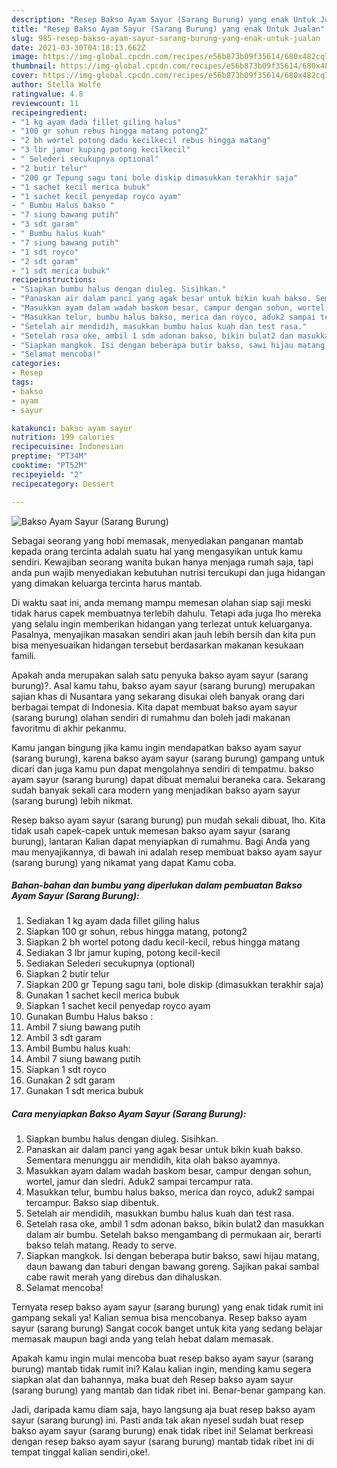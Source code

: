 ```yaml
---
description: "Resep Bakso Ayam Sayur (Sarang Burung) yang enak Untuk Jualan"
title: "Resep Bakso Ayam Sayur (Sarang Burung) yang enak Untuk Jualan"
slug: 985-resep-bakso-ayam-sayur-sarang-burung-yang-enak-untuk-jualan
date: 2021-03-30T04:18:13.662Z
image: https://img-global.cpcdn.com/recipes/e56b873b09f35614/680x482cq70/bakso-ayam-sayur-sarang-burung-foto-resep-utama.jpg
thumbnail: https://img-global.cpcdn.com/recipes/e56b873b09f35614/680x482cq70/bakso-ayam-sayur-sarang-burung-foto-resep-utama.jpg
cover: https://img-global.cpcdn.com/recipes/e56b873b09f35614/680x482cq70/bakso-ayam-sayur-sarang-burung-foto-resep-utama.jpg
author: Stella Wolfe
ratingvalue: 4.8
reviewcount: 11
recipeingredient:
- "1 kg ayam dada fillet giling halus"
- "100 gr sohun rebus hingga matang potong2"
- "2 bh wortel potong dadu kecilkecil rebus hingga matang"
- "3 lbr jamur kuping potong kecilkecil"
- " Selederi secukupnya optional"
- "2 butir telur"
- "200 gr Tepung sagu tani bole diskip dimasukkan terakhir saja"
- "1 sachet kecil merica bubuk"
- "1 sachet kecil penyedap royco ayam"
- " Bumbu Halus bakso "
- "7 siung bawang putih"
- "3 sdt garam"
- " Bumbu halus kuah"
- "7 siung bawang putih"
- "1 sdt royco"
- "2 sdt garam"
- "1 sdt merica bubuk"
recipeinstructions:
- "Siapkan bumbu halus dengan diuleg. Sisihkan."
- "Panaskan air dalam panci yang agak besar untuk bikin kuah bakso. Sementara menunggu air mendidih, kita olah bakso ayamnya."
- "Masukkan ayam dalam wadah baskom besar, campur dengan sohun, wortel, jamur dan sledri. Aduk2 sampai tercampur rata."
- "Masukkan telur, bumbu halus bakso, merica dan royco, aduk2 sampai tercampur. Bakso siap dibentuk."
- "Setelah air mendidih, masukkan bumbu halus kuah dan test rasa."
- "Setelah rasa oke, ambil 1 sdm adonan bakso, bikin bulat2 dan masukkan dalam air bumbu. Setelah bakso mengambang di permukaan air, berarti bakso telah matang. Ready to serve."
- "Siapkan mangkok. Isi dengan beberapa butir bakso, sawi hijau matang, daun bawang dan taburi dengan bawang goreng. Sajikan pakai sambal cabe rawit merah yang direbus dan dihaluskan."
- "Selamat mencoba!"
categories:
- Resep
tags:
- bakso
- ayam
- sayur

katakunci: bakso ayam sayur 
nutrition: 199 calories
recipecuisine: Indonesian
preptime: "PT34M"
cooktime: "PT52M"
recipeyield: "2"
recipecategory: Dessert

---
```



![Bakso Ayam Sayur (Sarang Burung)](https://img-global.cpcdn.com/recipes/e56b873b09f35614/680x482cq70/bakso-ayam-sayur-sarang-burung-foto-resep-utama.jpg)

Sebagai seorang yang hobi memasak, menyediakan panganan mantab kepada orang tercinta adalah suatu hal yang mengasyikan untuk kamu sendiri. Kewajiban seorang  wanita bukan hanya menjaga rumah saja, tapi anda pun wajib menyediakan kebutuhan nutrisi tercukupi dan juga hidangan yang dimakan keluarga tercinta harus mantab.

Di waktu  saat ini, anda memang mampu memesan olahan siap saji meski tidak harus capek membuatnya terlebih dahulu. Tetapi ada juga lho mereka yang selalu ingin memberikan hidangan yang terlezat untuk keluarganya. Pasalnya, menyajikan masakan sendiri akan jauh lebih bersih dan kita pun bisa menyesuaikan hidangan tersebut berdasarkan makanan kesukaan famili. 



Apakah anda merupakan salah satu penyuka bakso ayam sayur (sarang burung)?. Asal kamu tahu, bakso ayam sayur (sarang burung) merupakan sajian khas di Nusantara yang sekarang disukai oleh banyak orang dari berbagai tempat di Indonesia. Kita dapat membuat bakso ayam sayur (sarang burung) olahan sendiri di rumahmu dan boleh jadi makanan favoritmu di akhir pekanmu.

Kamu jangan bingung jika kamu ingin mendapatkan bakso ayam sayur (sarang burung), karena bakso ayam sayur (sarang burung) gampang untuk dicari dan juga kamu pun dapat mengolahnya sendiri di tempatmu. bakso ayam sayur (sarang burung) dapat dibuat memalui beraneka cara. Sekarang sudah banyak sekali cara modern yang menjadikan bakso ayam sayur (sarang burung) lebih nikmat.

Resep bakso ayam sayur (sarang burung) pun mudah sekali dibuat, lho. Kita tidak usah capek-capek untuk memesan bakso ayam sayur (sarang burung), lantaran Kalian dapat menyiapkan di rumahmu. Bagi Anda yang mau menyajikannya, di bawah ini adalah resep membuat bakso ayam sayur (sarang burung) yang nikamat yang dapat Kamu coba.

<!--inarticleads1-->

##### Bahan-bahan dan bumbu yang diperlukan dalam pembuatan Bakso Ayam Sayur (Sarang Burung):

1. Sediakan 1 kg ayam dada fillet giling halus
1. Siapkan 100 gr sohun, rebus hingga matang, potong2
1. Siapkan 2 bh wortel potong dadu kecil-kecil, rebus hingga matang
1. Sediakan 3 lbr jamur kuping, potong kecil-kecil
1. Sediakan  Selederi secukupnya (optional)
1. Siapkan 2 butir telur
1. Siapkan 200 gr Tepung sagu tani, bole diskip (dimasukkan terakhir saja)
1. Gunakan 1 sachet kecil merica bubuk
1. Siapkan 1 sachet kecil penyedap royco ayam
1. Gunakan  Bumbu Halus bakso :
1. Ambil 7 siung bawang putih
1. Ambil 3 sdt garam
1. Ambil  Bumbu halus kuah:
1. Ambil 7 siung bawang putih
1. Siapkan 1 sdt royco
1. Gunakan 2 sdt garam
1. Gunakan 1 sdt merica bubuk




<!--inarticleads2-->

##### Cara menyiapkan Bakso Ayam Sayur (Sarang Burung):

1. Siapkan bumbu halus dengan diuleg. Sisihkan.
1. Panaskan air dalam panci yang agak besar untuk bikin kuah bakso. Sementara menunggu air mendidih, kita olah bakso ayamnya.
1. Masukkan ayam dalam wadah baskom besar, campur dengan sohun, wortel, jamur dan sledri. Aduk2 sampai tercampur rata.
1. Masukkan telur, bumbu halus bakso, merica dan royco, aduk2 sampai tercampur. Bakso siap dibentuk.
1. Setelah air mendidih, masukkan bumbu halus kuah dan test rasa.
1. Setelah rasa oke, ambil 1 sdm adonan bakso, bikin bulat2 dan masukkan dalam air bumbu. Setelah bakso mengambang di permukaan air, berarti bakso telah matang. Ready to serve.
1. Siapkan mangkok. Isi dengan beberapa butir bakso, sawi hijau matang, daun bawang dan taburi dengan bawang goreng. Sajikan pakai sambal cabe rawit merah yang direbus dan dihaluskan.
1. Selamat mencoba!




Ternyata resep bakso ayam sayur (sarang burung) yang enak tidak rumit ini gampang sekali ya! Kalian semua bisa mencobanya. Resep bakso ayam sayur (sarang burung) Sangat cocok banget untuk kita yang sedang belajar memasak maupun bagi anda yang telah hebat dalam memasak.

Apakah kamu ingin mulai mencoba buat resep bakso ayam sayur (sarang burung) mantab tidak rumit ini? Kalau kalian ingin, mending kamu segera siapkan alat dan bahannya, maka buat deh Resep bakso ayam sayur (sarang burung) yang mantab dan tidak ribet ini. Benar-benar gampang kan. 

Jadi, daripada kamu diam saja, hayo langsung aja buat resep bakso ayam sayur (sarang burung) ini. Pasti anda tak akan nyesel sudah buat resep bakso ayam sayur (sarang burung) enak tidak ribet ini! Selamat berkreasi dengan resep bakso ayam sayur (sarang burung) mantab tidak ribet ini di tempat tinggal kalian sendiri,oke!.

